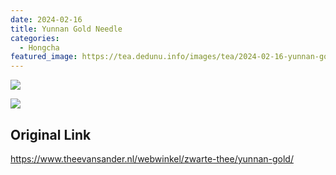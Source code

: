 ```yaml
---
date: 2024-02-16
title: Yunnan Gold Needle
categories:
  - Hongcha
featured_image: https://tea.dedunu.info/images/tea/2024-02-16-yunnan-gold-needle-1.jpg
---
```


![](https://tea.dedunu.info/images/tea/2024-02-16-yunnan-gold-needle-2.jpg)

![](https://tea.dedunu.info/images/tea/2024-02-16-yunnan-gold-needle-3.jpg)

## Original Link

<https://www.theevansander.nl/webwinkel/zwarte-thee/yunnan-gold/>
